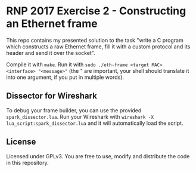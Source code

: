 # RNP 2017 Exercise 2 - Constructing an Ethernet frame

This repo contains my presented solution to the task "write a C program which constructs a raw Ethernet frame, fill it with a custom protocol and its header and send it over the socket".

Compile it with `make`. Run it with `sudo ./eth-frame <target MAC> <interface> "<message>"` (the " are important, your shell should translate it into one argument, if you put in multiple words).

## Dissector for Wireshark
To debug your frame builder, you can use the provided `spark_dissector.lua`. Run your Wireshark with `wireshark -X lua_script:spark_dissector.lua` and it will automatically load the script.

## License
Licensed under GPLv3. You are free to use, modify and distribute the code in this repository.
